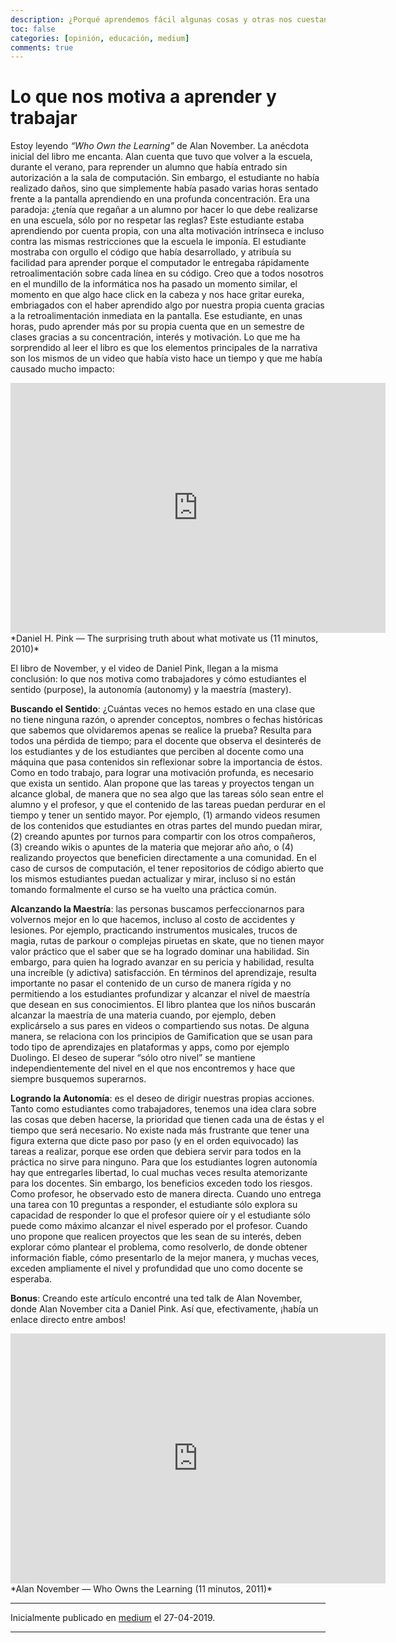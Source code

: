 ```yaml
---
description: ¿Porqué aprendemos fácil algunas cosas y otras nos cuestan tanto?
toc: false
categories: [opinión, educación, medium]
comments: true
---
```


# Lo que nos motiva a aprender y trabajar

Estoy leyendo *“Who Own the Learning”* de Alan November. La anécdota inicial del libro me encanta. Alan cuenta que tuvo que volver a la escuela, durante el verano, para reprender un alumno que había entrado sin autorización a la sala de computación. Sin embargo, el estudiante no había realizado daños, sino que simplemente había pasado varias horas sentado frente a la pantalla aprendiendo en una profunda concentración. Era una paradoja: ¿tenía que regañar a un alumno por hacer lo que debe realizarse en una escuela, sólo por no respetar las reglas? Este estudiante estaba aprendiendo por cuenta propia, con una alta motivación intrínseca e incluso contra las mismas restricciones que la escuela le imponía. El estudiante mostraba con orgullo el código que había desarrollado, y atribuía su facilidad para aprender porque el computador le entregaba rápidamente retroalimentación sobre cada línea en su código. Creo que a todos nosotros en el mundillo de la informática nos ha pasado un momento similar, el momento en que algo hace click en la cabeza y nos hace gritar eureka, embriagados con el haber aprendido algo por nuestra propia cuenta gracias a la retroalimentación inmediata en la pantalla. Ese estudiante, en unas horas, pudo aprender más por su propia cuenta que en un semestre de clases gracias a su concentración, interés y motivación.
Lo que me ha sorprendido al leer el libro es que los elementos principales de la narrativa son los mismos de un video que había visto hace un tiempo y que me había causado mucho impacto:

<center>
<iframe width="600" height="400" src="https://youtube.com/embed/u6XAPnuFjJc" frameborder="0" allowfullscreen></iframe>
</center>
*Daniel H. Pink — The surprising truth about what motivate us (11 minutos, 2010)*

El libro de November, y el video de Daniel Pink, llegan a la misma conclusión: lo que nos motiva como trabajadores y cómo estudiantes el sentido (purpose), la autonomía (autonomy) y la maestría (mastery).

**Buscando el Sentido**: ¿Cuántas veces no hemos estado en una clase que no tiene ninguna razón, o aprender conceptos, nombres o fechas históricas que sabemos que olvidaremos apenas se realice la prueba? Resulta para todos una pérdida de tiempo; para el docente que observa el desinterés de los estudiantes y de los estudiantes que perciben al docente como una máquina que pasa contenidos sin reflexionar sobre la importancia de éstos. Como en todo trabajo, para lograr una motivación profunda, es necesario que exista un sentido. Alan propone que las tareas y proyectos tengan un alcance global, de manera que no sea algo que las tareas sólo sean entre el alumno y el profesor, y que el contenido de las tareas puedan perdurar en el tiempo y tener un sentido mayor. Por ejemplo, (1) armando videos resumen de los contenidos que estudiantes en otras partes del mundo puedan mirar, (2) creando apuntes por turnos para compartir con los otros compañeros, (3) creando wikis o apuntes de la materia que mejorar año año, o (4) realizando proyectos que beneficien directamente a una comunidad. En el caso de cursos de computación, el tener repositorios de código abierto que los mismos estudiantes puedan actualizar y mirar, incluso si no están tomando formalmente el curso se ha vuelto una práctica común.

**Alcanzando la Maestría**: las personas buscamos perfeccionarnos para volvernos mejor en lo que hacemos, incluso al costo de accidentes y lesiones. Por ejemplo, practicando instrumentos musicales, trucos de magia, rutas de parkour o complejas piruetas en skate, que no tienen mayor valor práctico que el saber que se ha logrado dominar una habilidad. Sin embargo, para quien ha logrado avanzar en su pericia y habilidad, resulta una increíble (y adictiva) satisfacción. En términos del aprendizaje, resulta importante no pasar el contenido de un curso de manera rígida y no permitiendo a los estudiantes profundizar y alcanzar el nivel de maestría que desean en sus conocimientos. El libro plantea que los niños buscarán alcanzar la maestría de una materia cuando, por ejemplo, deben explicárselo a sus pares en videos o compartiendo sus notas. De alguna manera, se relaciona con los principios de Gamification que se usan para todo tipo de aprendizajes en plataformas y apps, como por ejemplo Duolingo. El deseo de superar “sólo otro nivel” se mantiene independientemente del nivel en el que nos encontremos y hace que siempre busquemos superarnos.

**Logrando la Autonomía**: es el deseo de dirigir nuestras propias acciones. Tanto como estudiantes como trabajadores, tenemos una idea clara sobre las cosas que deben hacerse, la prioridad que tienen cada una de éstas y el tiempo que será necesario. No existe nada más frustrante que tener una figura externa que dicte paso por paso (y en el orden equivocado) las tareas a realizar, porque ese orden que debiera servir para todos en la práctica no sirve para ninguno. Para que los estudiantes logren autonomía hay que entregarles libertad, lo cual muchas veces resulta atemorizante para los docentes. Sin embargo, los beneficios exceden todo los riesgos. Como profesor, he observado esto de manera directa. Cuando uno entrega una tarea con 10 preguntas a responder, el estudiante sólo explora su capacidad de responder lo que el profesor quiere oír y el estudiante sólo puede como máximo alcanzar el nivel esperado por el profesor. Cuando uno propone que realicen proyectos que les sean de su interés, deben explorar cómo plantear el problema, como resolverlo, de donde obtener información fiable, cómo presentarlo de la mejor manera, y muchas veces, exceden ampliamente el nivel y profundidad que uno como docente se esperaba.

**Bonus**: Creando este artículo encontré una ted talk de Alan November, donde Alan November cita a Daniel Pink. Así que, efectivamente, ¡había un enlace directo entre ambos!

<center>
<iframe width="600" height="400" src="https://youtube.com/embed/ebJHzpEy4bE" frameborder="0" allowfullscreen></iframe>
</center>
*Alan November — Who Owns the Learning (11 minutos, 2011)*

---

Inicialmente publicado en [medium](https://medium.com/@sebastiandres/lo-que-nos-motiva-a-aprender-y-trabajar-95eb30c9cf95) el 27-04-2019.

---
